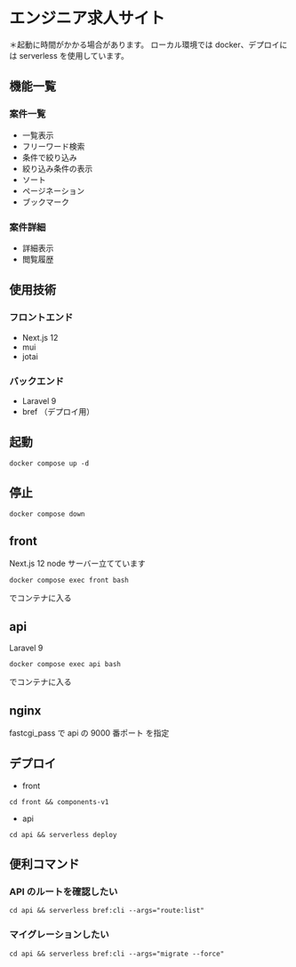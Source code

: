 # エンジニア求人サイト

＊起動に時間がかかる場合があります。
ローカル環境では docker、デプロイには serverless を使用しています。

## 機能一覧

### 案件一覧

- 一覧表示
- フリーワード検索
- 条件で絞り込み
- 絞り込み条件の表示
- ソート
- ページネーション
- ブックマーク

### 案件詳細

- 詳細表示
- 閲覧履歴

## 使用技術

### フロントエンド

- Next.js 12
- mui
- jotai

### バックエンド

- Laravel 9
- bref （デプロイ用）

## 起動

```
docker compose up -d
```

## 停止

```
docker compose down
```

## front

Next.js 12
node サーバー立てています

```
docker compose exec front bash
```

でコンテナに入る

## api

Laravel 9

```
docker compose exec api bash
```

でコンテナに入る

## nginx

fastcgi_pass で api の 9000 番ポート を指定

## デプロイ

- front

```
cd front && components-v1
```

- api

```
cd api && serverless deploy
```

## 便利コマンド

### API のルートを確認したい

```
cd api && serverless bref:cli --args="route:list"
```

### マイグレーションしたい

```
cd api && serverless bref:cli --args="migrate --force"
```
